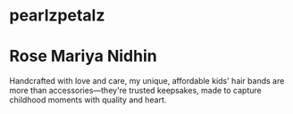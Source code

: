 # pearlzpetalz
# Rose Mariya Nidhin
Handcrafted with love and care, my unique, affordable kids' hair bands are more than accessories—they're trusted keepsakes, made to capture childhood moments with quality and heart.
